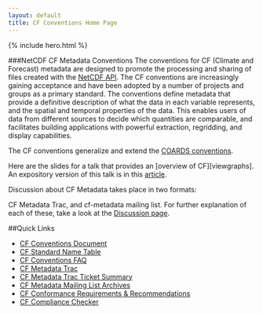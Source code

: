 ```yaml
---
layout: default
title: CF Conventions Home Page
---
```



{% include hero.html %}

###NetCDF CF Metadata Conventions
The conventions for CF (Climate and Forecast) metadata are designed to promote the processing and sharing of files created with the [NetCDF API][api]. 
The CF conventions are increasingly gaining acceptance and have been adopted by a number of projects and groups as a primary standard. 
The conventions define metadata that provide a definitive description of what the data in each variable represents, and the spatial and temporal properties of the data. 
This enables users of data from different sources to decide which quantities are comparable, and facilitates building applications with powerful extraction, regridding, and display capabilities.

The CF conventions generalize and extend the [COARDS conventions][coards].

Here are the slides for a talk that provides an [overview of CF][viewgraphs]. An expository version of this talk is in this [article][article].

Discussion about CF Metadata takes place in two formats:

CF Metadata Trac, and
cf-metadata mailing list.
For further explanation of each of these, take a look at the [Discussion page][discussion].

##Quick Links
* [CF Conventions Document][q1]
* [CF Standard Name Table][q2]
* [CF Conventions FAQ][q8]
* [CF Metadata Trac][q3]
* [CF Metadata Trac Ticket Summary][q4]
* [CF Metadata Mailing List Archives][q5]
* [CF Conformance Requirements & Recommendations][q6]
* [CF Compliance Checker][q7]

[api]: http://www.unidata.ucar.edu/packages/netcdf/index.html
[coards]: http://ferret.wrc.noaa.gov/noaa_coop/coop_cdf_profile.html
[overview]: https://github.com/cf-convention/Data/cf-documents/overview/viewgraphs.pdf
[article]: https://github.com/cf-convention/Data/cf-documents/overview/article.pdf
[discussion]: http://cf-convention.github.io/discussion.html
[q1]: latest.html
[q2]: standard-names.html
[q3]: http://cf-trac.llnl.gov/trac
[q4]: http://www.met.reading.ac.uk/~david/cf_trac_summary.html
[q5]: http://mailman.cgd.ucar.edu/pipermail/cf-metadata/
[q6]: requirements-and-recommendations.html
[q7]: compliance-checker.html
[q8]: faq.html
